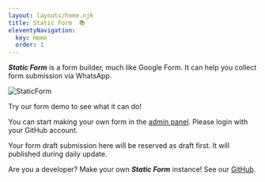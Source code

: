 ```yaml
---
layout: layouts/home.njk
title: Static Form  📚
eleventyNavigation:
  key: Home
  order: 1
---
```


***Static Form*** is a form builder, much like Google Form. It can help you collect form submission via WhatsApp. 

![StaticForm](/img/web.gif)


Try our form demo to see what it can do!

You can start making your own form in the [admin panel](/admin). Please login with your GitHub account.

Your form draft submission here will be reserved as draft first. It will published during daily update.

Are you a developer? Make your own ***Static Form*** instance! See our [GitHub](https://github.com/zulvkr/StaticForm).
